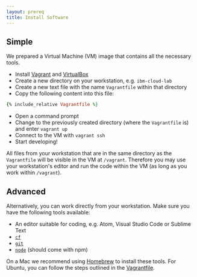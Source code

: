 ```yaml
---
layout: prereq
title: Install Software
---
```


## Simple

We prepared a Virtual Machine (VM) image that contains all the necessary tools.

* Install [Vagrant](https://www.vagrantup.com/downloads.html) and [VirtualBox](https://www.virtualbox.org/)
* Create a new directory on your workstation, e.g. `ibm-cloud-lab`
* Create a new text file with the name `Vagrantfile` within that directory
* Copy the following content into this file:

```ruby
{% include_relative Vagrantfile %}
```

* Open a command prompt
* Change to the previously created directory (where the `Vagrantfile` is) and enter `vagrant up`
* Connect to the VM with `vagrant ssh`
* Start developing!

All files from your workstation that are in the same directory as the `Vagrantfile` will be visible in the VM at `/vagrant`. Therefore you may use your workstation's editor and run the code within the VM (as long as you work within `/vagrant`).

## Advanced

Alternatively, you can work directly from your workstation. Make sure you have the following tools available:

* An editor suitable for coding, e.g. Atom, Visual Studio Code or Sublime Text
* [`cf`](https://docs.cloudfoundry.org/cf-cli/install-go-cli.html)
* [`git`](https://git-scm.com/book/en/v2/Getting-Started-Installing-Git)
* [`node`](https://nodejs.org/en/) (should come with npm)

On a Mac we recommend using [Homebrew](https://brew.sh/) to install these tools. For Ubuntu, you can follow the steps outlined in the [Vagrantfile](Vagrantfile).
